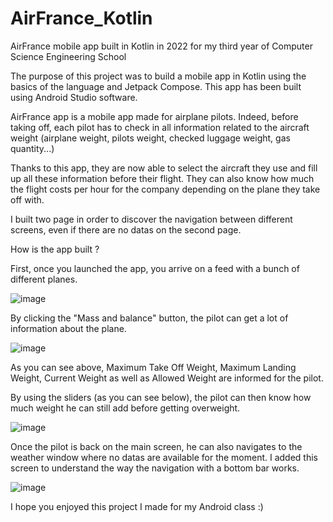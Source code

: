 # AirFrance_Kotlin
AirFrance mobile app built in Kotlin in 2022 for my third year of Computer Science Engineering School

The purpose of this project was to build a mobile app in Kotlin using the basics of the language and Jetpack Compose.
This app has been built using Android Studio software.

AirFrance app is a mobile app made for airplane pilots.
Indeed, before taking off, each pilot has to check in all information related to the aircraft weight (airplane weight, pilots weight, checked luggage weight, gas quantity...)

Thanks to this app, they are now able to select the aircraft they use and fill up all these information before their flight.
They can also know how much the flight costs per hour for the company depending on the plane they take off with.

I built two page in order to discover the navigation between different screens, even if there are no datas on the second page.

How is the app built ?

First, once you launched the app, you arrive on a feed with a bunch of different planes.

![image](https://user-images.githubusercontent.com/93252510/232216428-2a426a87-d130-41a3-9c1c-c1fa163d4e33.png)

By clicking the "Mass and balance" button, the pilot can get a lot of information about the plane.

![image](https://user-images.githubusercontent.com/93252510/232215589-7428b8a6-d81a-404d-9d90-949761fc9be4.png)

As you can see above, Maximum Take Off Weight, Maximum Landing Weight, Current Weight as well as Allowed Weight are informed for the pilot.

By using the sliders (as you can see below), the pilot can then know how much weight he can still add before getting overweight.

![image](https://user-images.githubusercontent.com/93252510/232216326-bea78551-3454-4c92-bd8b-9f71675c2b79.png)

Once the pilot is back on the main screen, he can also navigates to the weather window where no datas are available for the moment.
I added this screen to understand the way the navigation with a bottom bar works.

![image](https://user-images.githubusercontent.com/93252510/232216882-24f409c2-1fa7-4ddf-b8a4-39136cbb2933.png)

I hope you enjoyed this project I made for my Android class :)
